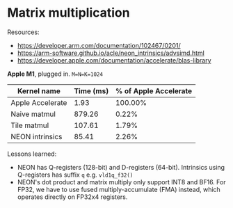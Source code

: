 # Matrix multiplication

Resources:
- https://developer.arm.com/documentation/102467/0201/
- https://arm-software.github.io/acle/neon_intrinsics/advsimd.html
- https://developer.apple.com/documentation/accelerate/blas-library

**Apple M1**, plugged in. `M=N=K=1024`

Kernel name      | Time (ms) | % of Apple Accelerate
-----------------|-----------|----------------------
Apple Accelerate |      1.93 | 100.00%
Naive matmul     |    879.26 |   0.22%
Tile matmul      |    107.61 |   1.79%
NEON intrinsics  |     85.41 |   2.26%

Lessons learned:
- NEON has Q-registers (128-bit) and D-registers (64-bit). Intrinsics using Q-registers has suffix `q` e.g. `vld1q_f32()`
- NEON's dot product and matrix multiply only support INT8 and BF16. For FP32, we have to use fused multiply-accumulate (FMA) instead, which operates directly on FP32x4 registers.

